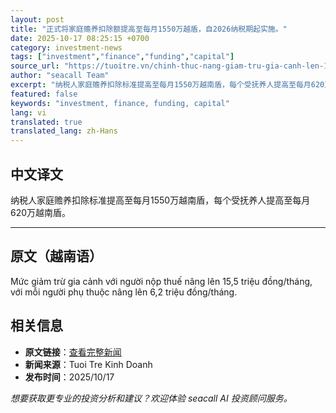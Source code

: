 ```yaml
---
layout: post
title: "正式将家庭赡养扣除额提高至每月1550万越盾，自2026纳税期起实施。"
date: 2025-10-17 08:25:15 +0700
category: investment-news
tags: ["investment","finance","funding","capital"]
source_url: "https://tuoitre.vn/chinh-thuc-nang-giam-tru-gia-canh-len-15-5-trieu-thang-ap-dung-tu-ky-tinh-thue-2026-20251017103939942.htm"
author: "seacall Team"
excerpt: "纳税人家庭赡养扣除标准提高至每月1550万越南盾，每个受抚养人提高至每月620万越南盾。..."
featured: false
keywords: "investment, finance, funding, capital"
lang: vi
translated: true
translated_lang: zh-Hans
---
```


## 中文译文

纳税人家庭赡养扣除标准提高至每月1550万越南盾，每个受抚养人提高至每月620万越南盾。

---

## 原文（越南语）

Mức giảm trừ gia cảnh với người nộp thuế nâng lên 15,5 triệu đồng/tháng, với mỗi người phụ thuộc nâng lên 6,2 triệu đồng/tháng.

## 相关信息

- **原文链接**：[查看完整新闻](https://tuoitre.vn/chinh-thuc-nang-giam-tru-gia-canh-len-15-5-trieu-thang-ap-dung-tu-ky-tinh-thue-2026-20251017103939942.htm)
- **新闻来源**：Tuoi Tre Kinh Doanh
- **发布时间**：2025/10/17

*想要获取更专业的投资分析和建议？欢迎体验 seacall AI 投资顾问服务。*
